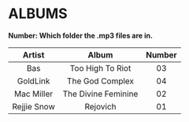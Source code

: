 # ALBUMS

**Number: Which folder the .mp3 files are in.** 

Artist | Album | Number
:----: | :---: | :---:
Bas | Too High To Riot | 03
GoldLink | The God Complex | 04
Mac Miller | The Divine Feminine | 02
Rejjie Snow | Rejovich | 01


